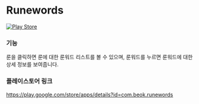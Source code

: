 # Runewords
[![Play Store](https://github.com/BeokBeok/RuneWords/actions/workflows/play_store.yml/badge.svg)](https://github.com/BeokBeok/RuneWords/actions/workflows/play_store.yml)

### 기능
룬을 클릭하면 룬에 대한 룬워드 리스트를 볼 수 있으며, 룬워드를 누르면 룬워드에 대한 상세 정보를 보여줍니다.

### 플레이스토어 링크
https://play.google.com/store/apps/details?id=com.beok.runewords
